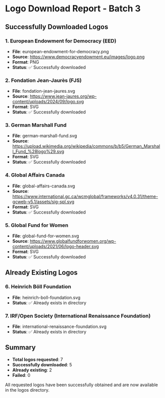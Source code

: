 # Logo Download Report - Batch 3

## Successfully Downloaded Logos

### 1. European Endowment for Democracy (EED)
- **File**: european-endowment-for-democracy.png
- **Source**: https://www.democracyendowment.eu/images/logo.png
- **Format**: PNG
- **Status**: ✅ Successfully downloaded

### 2. Fondation Jean-Jaurès (FJS)
- **File**: fondation-jean-jaures.svg
- **Source**: https://www.jean-jaures.org/wp-content/uploads/2024/09/logo.svg
- **Format**: SVG
- **Status**: ✅ Successfully downloaded

### 3. German Marshall Fund
- **File**: german-marshall-fund.svg
- **Source**: https://upload.wikimedia.org/wikipedia/commons/b/b5/German_Marshall_Fund_%28logo%29.svg
- **Format**: SVG
- **Status**: ✅ Successfully downloaded

### 4. Global Affairs Canada
- **File**: global-affairs-canada.svg
- **Source**: https://www.international.gc.ca/wcmglobal/frameworks/v4.0.31/theme-gcweb-v5.1/assets/sig-spl.svg
- **Format**: SVG
- **Status**: ✅ Successfully downloaded

### 5. Global Fund for Women
- **File**: global-fund-for-women.svg
- **Source**: https://www.globalfundforwomen.org/wp-content/uploads/2021/06/logo-header.svg
- **Format**: SVG
- **Status**: ✅ Successfully downloaded

## Already Existing Logos

### 6. Heinrich Böll Foundation
- **File**: heinrich-boll-foundation.svg
- **Status**: ✅ Already exists in directory

### 7. IRF/Open Society (International Renaissance Foundation)
- **File**: international-renaissance-foundation.svg
- **Status**: ✅ Already exists in directory

## Summary

- **Total logos requested**: 7
- **Successfully downloaded**: 5
- **Already existing**: 2
- **Failed**: 0

All requested logos have been successfully obtained and are now available in the logos directory.